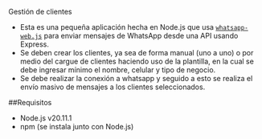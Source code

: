 Gestión de clientes

- Esta es una pequeña aplicación hecha en Node.js que usa [`whatsapp-web.js`](https://github.com/pedroslopez/whatsapp-web.js) para enviar mensajes de WhatsApp desde una API usando Express.
- Se deben crear los clientes, ya sea de forma manual (uno a uno) o por medio del cargue de clientes haciendo uso de la plantilla, en la cual se debe ingresar mínimo el nombre, celular y tipo de negocio.
- Se debe realizar la conexión a whatsapp y seguido a esto se realiza el envío masivo de mensajes a los clientes seleccionados.

##Requisitos
- Node.js v20.11.1
- npm (se instala junto con Node.js)
